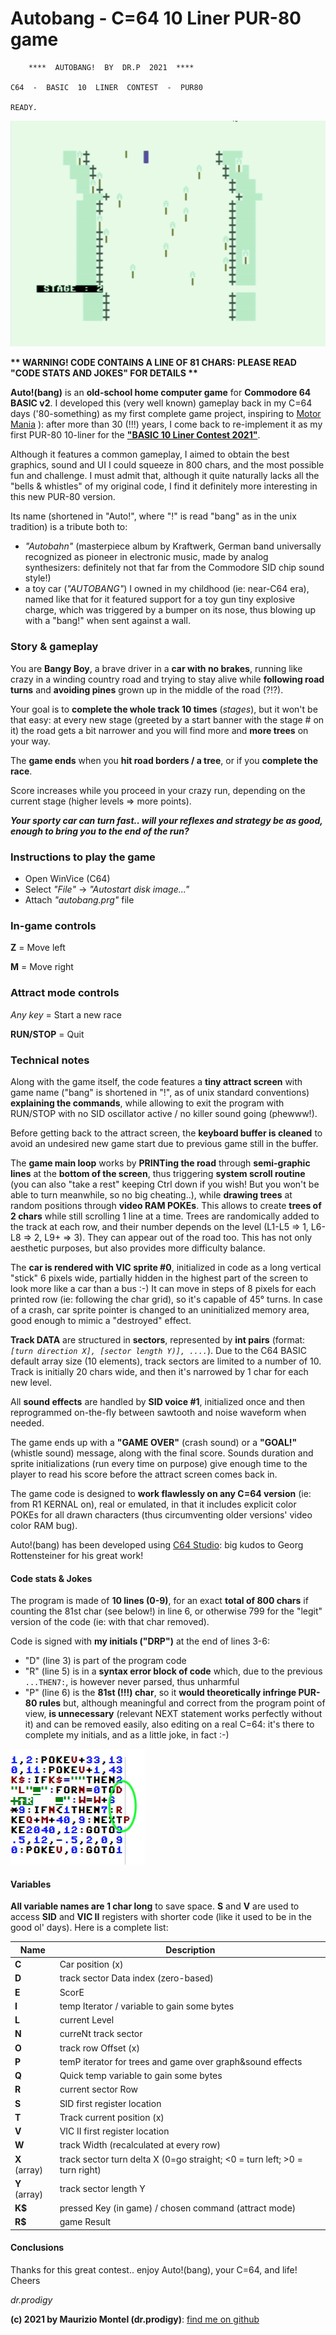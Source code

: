 
# Autobang - C=64 10 Liner PUR-80 game

        ****  AUTOBANG!  BY  DR.P  2021  ****    
           
    C64  -  BASIC  10  LINER  CONTEST  -  PUR80  
    
    READY.

![Autobang!](https://github.com/dr-prodigy/autobang-c64-10liner-pur80/blob/main/images/autobang.gif?raw=true)

**\*\* WARNING! CODE CONTAINS A LINE OF 81 CHARS: PLEASE READ "CODE STATS AND JOKES" FOR DETAILS \*\***
    
**Auto!(bang)** is an **old-school home computer game** for **Commodore 64 BASIC v2**. I developed this (very well known) gameplay back in my C=64 days ('80-something) as my first complete game project, inspiring to [Motor Mania](https://www.lemon64.com/?game_id=1723) ): after more than 30 (!!!) years, I come back to re-implement it as my first PUR-80 10-liner for the [**"BASIC 10 Liner Contest 2021"**](https://gkanold.wixsite.com/homeputerium/rules2021).

Although it features a common gameplay, I aimed to obtain the best graphics, sound and UI I could squeeze in 800 chars, and the most possible fun and challenge.
I must admit that, although it quite naturally lacks all the "bells & whistles" of my original code, I find it definitely more interesting in this new PUR-80 version.

Its name (shortened in "Auto!", where "!" is read "bang" as in the unix tradition) is a tribute both to:
 - *"Autobahn"* (masterpiece album by Kraftwerk, German band universally recognized as pioneer in electronic music, made by analog synthesizers: definitely not that far from the Commodore SID chip sound style!)
 - a toy car (*"AUTOBANG"*) I owned in my childhood (ie: near-C64 era), named like that for it featured support for a toy gun tiny explosive charge, which was triggered by a bumper on its nose, thus blowing up with a "bang!" when sent against a wall.

### Story & gameplay
You are **Bangy Boy**, a brave driver in a **car with no brakes**, running like crazy in a winding country road and trying to stay alive while **following road turns** and **avoiding pines** grown up in the middle of the road (?!?).

Your goal is to **complete the whole track 10 times** (*stages*), but it won't be that easy: at every new stage (greeted by a start banner with the stage # on it) the road gets a bit narrower and you will find more and **more trees** on your way.

The **game ends** when you **hit road borders / a tree**, or if you **complete the race**.

Score increases while you proceed in your crazy run, depending on the current stage (higher levels => more points).

***Your sporty car can turn fast.. will your reflexes and strategy be as good, enough to bring you to the end of the run?***

### Instructions to play the game
* Open WinVice (C64)
* Select *"File"* -> *"Autostart disk image..."*
* Attach *"autobang.prg"* file

### In-game controls
**Z** = Move left

**M** = Move right

### Attract mode controls
*Any key* = Start a new race

**RUN/STOP** = Quit

###  Technical notes
Along with the game itself, the code features a **tiny attract screen** with game name ("bang" is shortened in "!", as of unix standard conventions) **explaining the commands**, while allowing to exit the program with RUN/STOP with no SID oscillator active / no killer sound going (phewww!).

Before getting back to the attract screen, the **keyboard buffer is cleaned** to avoid an undesired new game start due to previous game still in the buffer.

The **game main loop** works by **PRINTing the road** through **semi-graphic lines** at the **bottom of the screen**, thus triggering **system scroll routine** (you can also "take a rest" keeping Ctrl down if you wish! But you won't be able to turn meanwhile, so no big cheating..), while **drawing trees** at random positions through **video RAM POKEs**.
This allows to create **trees of 2 chars** while still scrolling 1 line at a time. 
Trees are randomically added to the track at each row, and their number depends on the level (L1-L5 => 1, L6-L8 => 2, L9+ => 3).
They can appear out of the road too. This has not only aesthetic purposes, but also provides more difficulty balance. 

The **car is rendered with VIC sprite #0**, initialized in code as a long vertical "stick" 6 pixels wide, partially hidden in the highest part of the screen to look more like a car than a bus :-)
It can move in steps of 8 pixels for each printed row (ie: following the char grid), so it's capable of 45° turns.
In case of a crash, car sprite pointer is changed to an uninitialized memory area, good enough to mimic a "destroyed" effect.

**Track DATA** are structured in **sectors**, represented by **int pairs** (format: *`[turn direction X], [sector length Y)], ....`*).
Due to the C64 BASIC default array size (10 elements), track sectors are limited to a number of 10.
Track is initially 20 chars wide, and then it's narrowed by 1 char for each new level. 

All **sound effects** are handled by **SID voice #1**, initialized once and then reprogrammed on-the-fly between sawtooth and noise waveform when needed.

The game ends up with a **"GAME OVER"** (crash sound) or a **"GOAL!"** (whistle sound) message, along with the final score.
Sounds duration and sprite initializations (run every time on purpose) give enough time to the player to read his score before the attract screen comes back in.

The game code is designed to **work flawlessly on any C=64 version** (ie: from R1 KERNAL on), real or emulated, in that it includes explicit color POKEs for all drawn characters (thus circumventing older versions' video color RAM bug).

Auto!(bang) has been developed using [C64 Studio](https://www.c64-wiki.com/wiki/C64_Studio): big kudos to Georg Rottensteiner for his great work!

#### Code stats & Jokes
The program is made of **10 lines (0-9)**, for an exact **total of 800 chars** if counting the 81st char (see below!) in line 6, or otherwise 799 for the "legit" version of the code (ie: with that char removed).

Code is signed with **my initials ("DRP")** at the end of lines 3-6:
* "D" (line 3) is part of the program code
* "R" (line 5) is in a **syntax error block of code** which, due to the previous `...THEN7:`, is however never parsed, thus unharmful
* "P" (line 6) is the **81st (!!!) char**, so it **would theoretically infringe PUR-80 rules** but, although meaningful and correct from the program point of view, **is unnecessary** (relevant NEXT statement works perfectly without it) and can be removed easily, also editing on a real C=64: it's there to complete my initials, and as a little joke, in fact :-)

![drp](https://github.com/dr-prodigy/autobang-c64-10liner-pur80/blob/main/images/autobang_drp.png?raw=true)

#### Variables
**All variable names are 1 char long** to save space. **S** and **V** are used to access **SID** and **VIC II** registers with shorter code (like it used to be in the good ol' days). Here is a complete list:

|**Name**|Description|
|--|--|
|**C**|Car position (x)|
|**D**|track sector Data index (zero-based)|
|**E**|ScorE|
|**I**|temp Iterator / variable to gain some bytes|
|**L**|current Level|
|**N**|curreNt track sector|
|**O**|track row Offset (x)|
|**P**|temP iterator for trees and game over graph&sound effects|
|**Q**|Quick temp variable to gain some bytes|
|**R**|current sector Row|
|**S**|SID first register location|
|**T**|Track current position (x)|
|**V**|VIC II first register location|
|**W**|track Width (recalculated at every row)|
|**X** (array)|track sector turn delta X (0=go straight; <0 = turn left; >0 = turn right)|
|**Y** (array)|track sector length Y|
|**K\$**|pressed Key (in game) / chosen command (attract mode)|
|**R\$**|game Result|

#### Conclusions
Thanks for this great contest.. enjoy Auto!(bang), your C=64, and life!
Cheers

*dr.prodigy*


**(c) 2021 by Maurizio Montel (dr.prodigy)**: [find me on github](https://github.com/dr-prodigy/)
